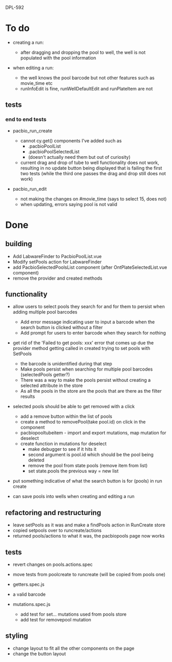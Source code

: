 DPL-592

# To do

- creating a run:

  - after dragging and dropping the pool to well, the well is not populated with the pool information

- when editing a run:
  - the well knows the pool barcode but not other features such as movie_time etc
  - runInfoEdit is fine, runWellDefaultEdit and runPlateItem are not

## tests

### end to end tests

- pacbio_run_create

  - cannot cy.get() components I've added such as
    - .pacbioPoolList
    - .pacbioPoolSelectedList
    - (doesn't actually need them but out of curiosity)
  - current drag and drop of tube to well functionality does not work, resulting in no update button being displayed that is failing the first two tests (while the third one passes the drag and drop still does not work)

- pacbio_run_edit
  - not making the changes on #movie_time (says to select 15, does not)
  - when updating, errors saying pool is not valid

# Done

## building

- Add LabwareFinder to PacbioPoolList.vue
- Modify setPools action for LabwareFinder
- add PacbioSelectedPoolsList component (after OntPlateSelectedList.vue component)
- remove the provider and created methods

## functionality

- allow users to select pools they search for and for them to persist when adding multiple pool barcodes

  - Add error message indicating user to input a barcode when the search button is clicked without a filter
  - Add prompt for users to enter barcode when they search for nothing

- get rid of the 'Failed to get pools: xxx' error that comes up due the provider method getting called in created trying to set pools with SetPools

  - the barcode is unidentified during that step
  - Make pools persist when searching for multiple pool barcodes (selectedPools getter?)
  - There was a way to make the pools persist without creating a selected attribute in the store
  - As all the pools in the store are the pools that are there as the filter results

- selected pools should be able to get removed with a click

  - add a remove button within the list of pools
  - create a method to removePool(take pool.id) on click in the component
  - pacbiopooltubeitem - import and export mutations, map mutation for deselect
  - create function in mutations for deselect
    - make debugger to see if it hits it
    - second argument is pool.id which should be the pool being deleted
    - remove the pool from state pools (remove item from list)
    - set state.pools the previous way = new list

- put something indicative of what the search button is for (pools) in run create

- can save pools into wells when creating and editing a run

## refactoring and restructuring

- leave setPools as it was and make a findPools action in RunCreate store
- copied setpools over to runcreate/actions
- returned pools/actions to what it was, the pacbiopools page now works

## tests

- revert changes on pools.actions.spec
- move tests from poolcreate to runcreate (will be copied from pools one)

- getters.spec.js
- a valid barcode
- mutations.spec.js
  - add test for set... mutations used from pools store
  - add test for removepool mutation

## styling

- change layout to fit all the other components on the page
- change the button layout
